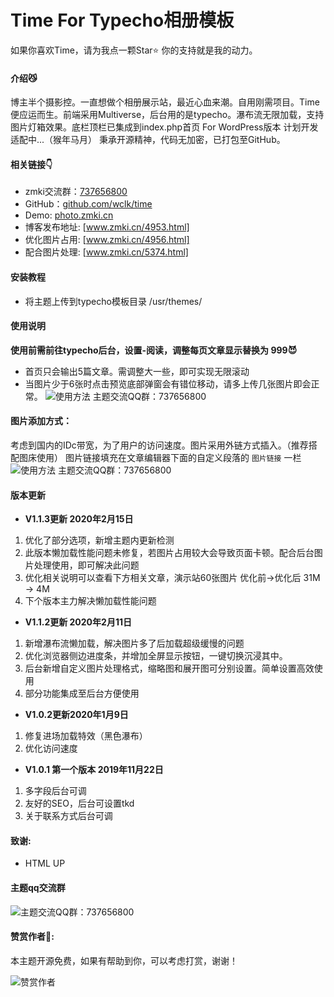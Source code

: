 # Time For Typecho相册模板

如果你喜欢Time，请为我点一颗Star⭐  你的支持就是我的动力。

#### 介绍😼
博主半个摄影控。一直想做个相册展示站，最近心血来潮。自用刚需项目。Time便应运而生。前端采用Multiverse，后台用的是typecho。瀑布流无限加载，支持图片灯箱效果。底栏顶栏已集成到index.php首页 For WordPress版本 计划开发适配中...（猴年马月） 秉承开源精神，代码无加密，已打包至GitHub。

#### 相关链接👇
* zmki交流群：[737656800]
* GitHub：[github.com/wclk/time]
* Demo: [photo.zmki.cn]
* 博客发布地址: [www.zmki.cn/4953.html]
* 优化图片占用: [www.zmki.cn/4956.html]
* 配合图片处理: [www.zmki.cn/5374.html]


[737656800]: https://jq.qq.com/?_wv=1027&k=5CmpFtQ
[github.com/wclk/time]: https://github.com/wclk/time
[photo.zmki.cn]: https://photo.zmki.cn/
[www.zmki.cn/4953.html]: https://www.zmki.cn/4953.html
[www.zmki.cn/4956.html]: https://www.zmki.cn/4956.html
[www.zmki.cn/5374.html]: https://www.zmki.cn/5374.html
 

#### 安装教程
-  将主题上传到typecho模板目录 /usr/themes/

#### 使用说明
__使用前需前往typecho后台，设置-阅读，调整每页文章显示替换为 999😈__
- 首页只会输出5篇文章。需调整大一些，即可实现无限滚动
- 当图片少于6张时点击预览底部弹窗会有错位移动，请多上传几张图片即会正常。
![使用方法 主题交流QQ群：737656800](https://camo.githubusercontent.com/6b39b3491bce140b83704de60ef1b868383a0509e67193e5cae7ca4e62034fa0/68747470733a2f2f612d6f73732e7a6d6b692e636e2f323032302f32303230313132312d313565656166336366656263372e706e67)

#### 图片添加方式：
考虑到国内的IDc带宽，为了用户的访问速度。图片采用外链方式插入。（推荐搭配图床使用）
图片链接填充在文章编辑器下面的自定义段落的 ```图片链接```  一栏
![使用方法 主题交流QQ群：737656800](https://a-oss.zmki.cn/2020/20200212-2e9b341713b14.png)

#### 版本更新

+ __V1.1.3更新 2020年2月15日__
1. 优化了部分选项，新增主题内更新检测
2. 此版本懒加载性能问题未修复，若图片占用较大会导致页面卡顿。配合后台图片处理使用，即可解决此问题
3. 优化相关说明可以查看下方相关文章，演示站60张图片 优化前→优化后  31M → 4M
4. 下个版本主力解决懒加载性能问题

+ __V1.1.2更新 2020年2月11日__
1. 新增瀑布流懒加载，解决图片多了后加载超级缓慢的问题
2. 优化浏览器侧边进度条，并增加全屏显示按钮，一键切换沉浸其中。
3. 后台新增自定义图片处理格式，缩略图和展开图可分别设置。简单设置高效使用
4. 部分功能集成至后台方便使用

+ __V1.0.2更新2020年1月9日__
1. 修复进场加载特效（黑色瀑布）
2. 优化访问速度

+ __V1.0.1 第一个版本 2019年11月22日__
1. 多字段后台可调
2. 友好的SEO，后台可设置tkd
3. 关于联系方式后台可调

#### 致谢:
- HTML UP

#### 主题qq交流群
![主题交流QQ群：737656800](https://a-oss.zmki.cn/2020/20200214-a874495080831.png)

#### 赞赏作者🤪:
本主题开源免费，如果有帮助到你，可以考虑打赏，谢谢！

![赞赏作者](https://camo.githubusercontent.com/d3361acc277f455e954dddfca34769c2a30df05b00ecdfee1a471e7b43e1ee7c/68747470733a2f2f612d6f73732e7a6d6b692e636e2f323031392f32303139313132322d343733323638663037343565352e706e67)




[www.zmki.cn]: https://wwww.zmki.cn  
[Tool.zmki.cn]: https://tool.zmki.cn